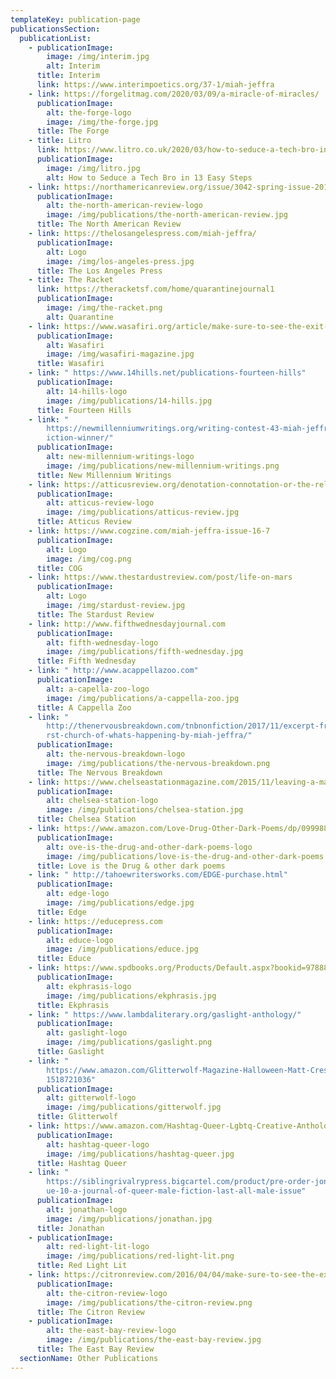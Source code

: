 ```yaml
---
templateKey: publication-page
publicationsSection:
  publicationList:
    - publicationImage:
        image: /img/interim.jpg
        alt: Interim
      title: Interim
      link: https://www.interimpoetics.org/37-1/miah-jeffra
    - link: https://forgelitmag.com/2020/03/09/a-miracle-of-miracles/
      publicationImage:
        alt: the-forge-logo
        image: /img/the-forge.jpg
      title: The Forge
    - title: Litro
      link: https://www.litro.co.uk/2020/03/how-to-seduce-a-tech-bro-in-13-easy-steps/
      publicationImage:
        image: /img/litro.jpg
        alt: How to Seduce a Tech Bro in 13 Easy Steps
    - link: https://northamericanreview.org/issue/3042-spring-issue-2019
      publicationImage:
        alt: the-north-american-review-logo
        image: /img/publications/the-north-american-review.jpg
      title: The North American Review
    - link: https://thelosangelespress.com/miah-jeffra/
      publicationImage:
        alt: Logo
        image: /img/los-angeles-press.jpg
      title: The Los Angeles Press
    - title: The Racket
      link: https://theracketsf.com/home/quarantinejournal1
      publicationImage:
        image: /img/the-racket.png
        alt: Quarantine
    - link: https://www.wasafiri.org/article/make-sure-to-see-the-exit-door-by-miah-jeffra/
      publicationImage:
        alt: Wasafiri
        image: /img/wasafiri-magazine.jpg
      title: Wasafiri
    - link: " https://www.14hills.net/publications-fourteen-hills"
      publicationImage:
        alt: 14-hills-logo
        image: /img/publications/14-hills.jpg
      title: Fourteen Hills
    - link: "
        https://newmillenniumwritings.org/writing-contest-43-miah-jeffra-flash-f\
        iction-winner/"
      publicationImage:
        alt: new-millennium-writings-logo
        image: /img/publications/new-millennium-writings.png
      title: New Millennium Writings
    - link: https://atticusreview.org/denotation-connotation-or-the-relativity-of-shit/
      publicationImage:
        alt: atticus-review-logo
        image: /img/publications/atticus-review.jpg
      title: Atticus Review
    - link: https://www.cogzine.com/miah-jeffra-issue-16-7
      publicationImage:
        alt: Logo
        image: /img/cog.png
      title: COG
    - link: https://www.thestardustreview.com/post/life-on-mars
      publicationImage:
        alt: Logo
        image: /img/stardust-review.jpg
      title: The Stardust Review
    - link: http://www.fifthwednesdayjournal.com
      publicationImage:
        alt: fifth-wednesday-logo
        image: /img/publications/fifth-wednesday.jpg
      title: Fifth Wednesday
    - link: " http://www.acappellazoo.com"
      publicationImage:
        alt: a-capella-zoo-logo
        image: /img/publications/a-cappella-zoo.jpg
      title: A Cappella Zoo
    - link: "
        http://thenervousbreakdown.com/tnbnonfiction/2017/11/excerpt-from-the-fi\
        rst-church-of-whats-happening-by-miah-jeffra/"
      publicationImage:
        alt: the-nervous-breakdown-logo
        image: /img/publications/the-nervous-breakdown.png
      title: The Nervous Breakdown
    - link: https://www.chelseastationmagazine.com/2015/11/leaving-a-mark.html
      publicationImage:
        alt: chelsea-station-logo
        image: /img/publications/chelsea-station.jpg
      title: Chelsea Station
    - link: https://www.amazon.com/Love-Drug-Other-Dark-Poems/dp/0999889508
      publicationImage:
        alt: ove-is-the-drug-and-other-dark-poems-logo
        image: /img/publications/love-is-the-drug-and-other-dark-poems.jpg
      title: Love is the Drug & other dark poems
    - link: " http://tahoewritersworks.com/EDGE-purchase.html"
      publicationImage:
        alt: edge-logo
        image: /img/publications/edge.jpg
      title: Edge
    - link: https://educepress.com
      publicationImage:
        alt: educe-logo
        image: /img/publications/educe.jpg
      title: Educe
    - link: https://www.spdbooks.org/Products/Default.aspx?bookid=9788892926219
      publicationImage:
        alt: ekphrasis-logo
        image: /img/publications/ekphrasis.jpg
      title: Ekphrasis
    - link: " https://www.lambdaliterary.org/gaslight-anthology/"
      publicationImage:
        alt: gaslight-logo
        image: /img/publications/gaslight.png
      title: Gaslight
    - link: "
        https://www.amazon.com/Glitterwolf-Magazine-Halloween-Matt-Cresswell/dp/\
        1518721036"
      publicationImage:
        alt: gitterwolf-logo
        image: /img/publications/gitterwolf.jpg
      title: Glitterwolf
    - link: https://www.amazon.com/Hashtag-Queer-Lgbtq-Creative-Anthology/dp/194695201X
      publicationImage:
        alt: hashtag-queer-logo
        image: /img/publications/hashtag-queer.jpg
      title: Hashtag Queer
    - link: "
        https://siblingrivalrypress.bigcartel.com/product/pre-order-jonathan-iss\
        ue-10-a-journal-of-queer-male-fiction-last-all-male-issue"
      publicationImage:
        alt: jonathan-logo
        image: /img/publications/jonathan.jpg
      title: Jonathan
    - publicationImage:
        alt: red-light-lit-logo
        image: /img/publications/red-light-lit.png
      title: Red Light Lit
    - link: https://citronreview.com/2016/04/04/make-sure-to-see-the-exit-door/
      publicationImage:
        alt: the-citron-review-logo
        image: /img/publications/the-citron-review.png
      title: The Citron Review
    - publicationImage:
        alt: the-east-bay-review-logo
        image: /img/publications/the-east-bay-review.jpg
      title: The East Bay Review
  sectionName: Other Publications
---
```

